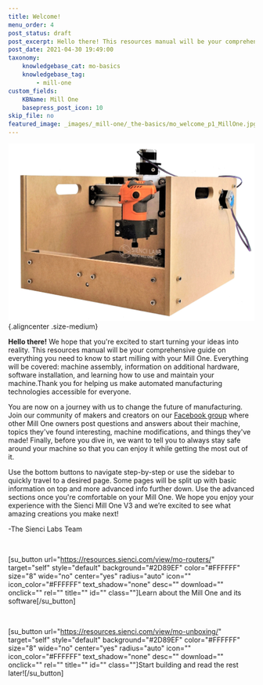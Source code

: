 ```yaml
---
title: Welcome!
menu_order: 4
post_status: draft
post_excerpt: Hello there! This resources manual will be your comprehensive guide on everything you need to know to start cutting with your Mill One including assembly, software, CNC use, and maintenance.
post_date: 2021-04-30 19:49:00
taxonomy:
    knowledgebase_cat: mo-basics
    knowledgebase_tag:
        - mill-one
custom_fields:
    KBName: Mill One
    basepress_post_icon: 10
skip_file: no
featured_image: _images/_mill-one/_the-basics/mo_welcome_p1_MillOne.jpg
---
```


![](/_images/_mill-one/_the-basics/mo_welcome_p1_MillOne.jpg){.aligncenter .size-medium}

<strong>Hello there!</strong> We hope that you're excited to start turning your ideas into reality. This resources manual will be your comprehensive guide on everything you need to know to start milling with your Mill One. Everything will be covered: machine assembly, information on additional hardware, software installation, and learning how to use and maintain your machine.Thank you for helping us make automated manufacturing technologies accessible for everyone.

You are now on a journey with us to change the future of manufacturing. Join our community of makers and creators on our <a href="https://www.facebook.com/groups/mill.one/" target="_blank" rel="noopener">Facebook group</a> where other Mill One owners post questions and answers about their machine, topics they've found interesting, machine modifications, and things they've made! Finally, before you dive in, we want to tell you to always stay safe around your machine so that you can enjoy it while getting the most out of it.

Use the bottom buttons to navigate step-by-step or use the sidebar to quickly travel to a desired page. Some pages will be split up with basic information on top and more advanced info further down. Use the advanced sections once you're comfortable on your Mill One. We hope you enjoy your experience with the Sienci Mill One V3 and we’re excited to see what amazing creations you make next!

-The Sienci Labs Team

&nbsp;

[su_button url="https://resources.sienci.com/view/mo-routers/" target="self" style="default" background="#2D89EF" color="#FFFFFF" size="8" wide="no" center="yes" radius="auto" icon="" icon_color="#FFFFFF" text_shadow="none" desc="" download="" onclick="" rel="" title="" id="" class=""]Learn about the Mill One and its software[/su_button]

&nbsp;

[su_button url="https://resources.sienci.com/view/mo-unboxing/" target="self" style="default" background="#2D89EF" color="#FFFFFF" size="8" wide="no" center="yes" radius="auto" icon="" icon_color="#FFFFFF" text_shadow="none" desc="" download="" onclick="" rel="" title="" id="" class=""]Start building and read the rest later![/su_button]
